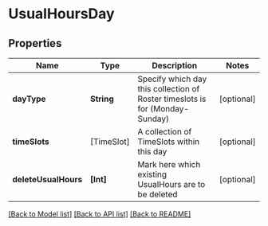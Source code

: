 # UsualHoursDay

## Properties
Name | Type | Description | Notes
------------ | ------------- | ------------- | -------------
**dayType** | **String** | Specify which day this collection of Roster timeslots is for (Monday-Sunday) | [optional] 
**timeSlots** | [TimeSlot] | A collection of TimeSlots within this day | [optional] 
**deleteUsualHours** | **[Int]** | Mark here which existing UsualHours are to be deleted | [optional] 

[[Back to Model list]](../README.md#documentation-for-models) [[Back to API list]](../README.md#documentation-for-api-endpoints) [[Back to README]](../README.md)


